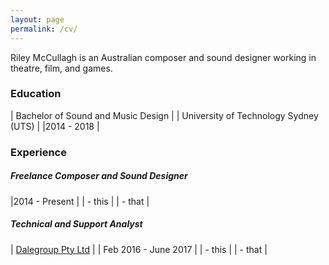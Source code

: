 ```yaml
---
layout: page
permalink: /cv/
---
```


Riley McCullagh is an Australian composer and sound designer working in theatre, film, and games.

### Education

| Bachelor of Sound and Music Design    |
| University of Technology Sydney (UTS) |
|2014 - 2018                            |



### Experience

##### Freelance Composer and Sound Designer

|2014 - Present |
| - this |
| - that |


##### Technical and Support Analyst

| [Dalegroup Pty Ltd](http://dalegroup.net/) |
| Feb 2016 - June 2017 |
| - this |
| - that |
